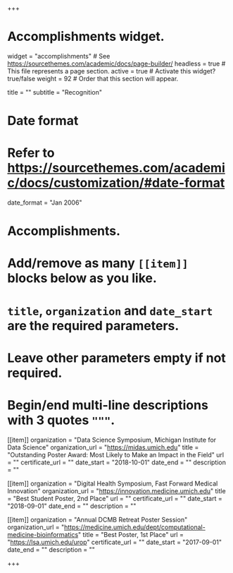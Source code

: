 +++
# Accomplishments widget.
widget = "accomplishments"  # See https://sourcethemes.com/academic/docs/page-builder/
headless = true  # This file represents a page section.
active = true  # Activate this widget? true/false
weight = 92  # Order that this section will appear.

title = ""
subtitle = "Recognition"

# Date format
#   Refer to https://sourcethemes.com/academic/docs/customization/#date-format
date_format = "Jan 2006"

# Accomplishments.
#   Add/remove as many `[[item]]` blocks below as you like.
#   `title`, `organization` and `date_start` are the required parameters.
#   Leave other parameters empty if not required.
#   Begin/end multi-line descriptions with 3 quotes `"""`.

[[item]]
  organization = "Data Science Symposium, Michigan Institute for Data Science"
  organization_url = "https://midas.umich.edu"
  title = "Outstanding Poster Award: Most Likely to Make an Impact in the Field"
  url = ""
  certificate_url = ""
  date_start = "2018-10-01"
  date_end = ""
  description = ""

[[item]]
  organization = "Digital Health Symposium, Fast Forward Medical Innovation"
  organization_url = "https://innovation.medicine.umich.edu"
  title = "Best Student Poster, 2nd Place"
  url = ""
  certificate_url = ""
  date_start = "2018-09-01"
  date_end = ""
  description = ""

[[item]]
  organization = "Annual DCMB Retreat Poster Session"
  organization_url = "https://medicine.umich.edu/dept/computational-medicine-bioinformatics"
  title = "Best Poster, 1st Place"
  url = "https://lsa.umich.edu/urop"
  certificate_url = ""
  date_start = "2017-09-01"
  date_end = ""
  description = ""

+++
